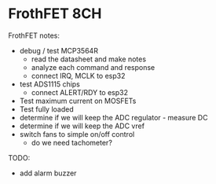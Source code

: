 # FrothFET 8CH

FrothFET notes:

* debug / test MCP3564R
  * read the datasheet and make notes
  * analyze each command and response
  * connect IRQ, MCLK to esp32
* test ADS1115 chips
  * connect ALERT/RDY to esp32
* Test maximum current on MOSFETs
* Test fully loaded
* determine if we will keep the ADC regulator - measure DC
* determine if we will keep the ADC vref
* switch fans to simple on/off control
  * do we need tachometer?

TODO: 

* add alarm buzzer